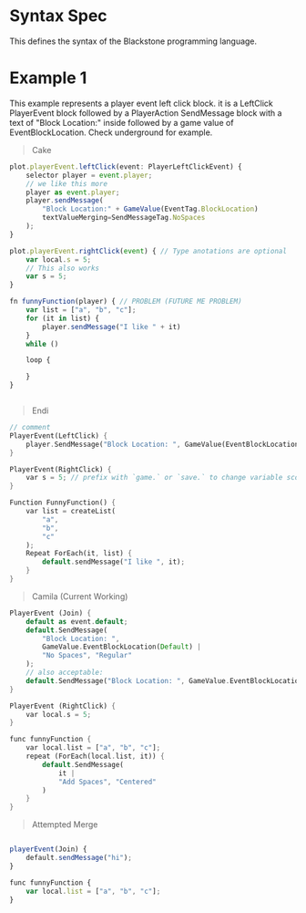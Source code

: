 # Syntax Spec
This defines the syntax of the Blackstone programming language.

# Example 1
This example represents a player event left click block.
it is a LeftClick PlayerEvent block followed by a PlayerAction SendMessage block with a text of "Block Location:" inside followed by a game value of EventBlockLocation. Check underground for example.

> Cake
```ts
plot.playerEvent.leftClick(event: PlayerLeftClickEvent) {
    selector player = event.player; 
    // we like this more
    player as event.player;
    player.sendMessage(
        "Block Location:" + GameValue(EventTag.BlockLocation) 
        textValueMerging=SendMessageTag.NoSpaces
    );
}

plot.playerEvent.rightClick(event) { // Type anotations are optional
    var local.s = 5;
    // This also works
    var s = 5;
}

fn funnyFunction(player) { // PROBLEM (FUTURE ME PROBLEM)
    var list = ["a", "b", "c"];
    for (it in list) {
        player.sendMessage("I like " + it)
    }
    while ()

    loop {

    }
}



```

> Endi
```rs
// comment
PlayerEvent(LeftClick) {
    player.SendMessage("Block Location: ", GameValue(EventBlockLocation))
}

PlayerEvent(RightClick) {
    var s = 5; // prefix with `game.` or `save.` to change variable scope
}

Function FunnyFunction() {
    var list = createList(
        "a",
        "b",
        "c"
    );
    Repeat ForEach(it, list) {
        default.sendMessage("I like ", it);
    }
}
```

> Camila (Current Working) 
```rs
PlayerEvent (Join) {
    default as event.default;
    default.SendMessage(
        "Block Location: ", 
        GameValue.EventBlockLocation(Default) |
        "No Spaces", "Regular"
    );
    // also acceptable:
    default.SendMessage("Block Location: ", GameValue.EventBlockLocation(Default) | "No Spaces", "Regular");
}

PlayerEvent (RightClick) {
    var local.s = 5;
}

func funnyFunction {
    var local.list = ["a", "b", "c"];
    repeat (ForEach(local.list, it)) {
        default.SendMessage(
            it |
            "Add Spaces", "Centered"
        )
    }
}
```

> Attempted Merge
```ts

playerEvent(Join) {
    default.sendMessage("hi");
}

func funnyFunction {
    var local.list = ["a", "b", "c"];
}
```

